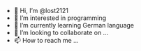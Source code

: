 - 👋 Hi, I’m @lost2121
- 👀 I’m interested in programming
- 🌱 I’m currently learning German language
- 💞️ I’m looking to collaborate on ...
- 📫 How to reach me ...

<!---
lost2121/lost2121 is a ✨ special ✨ repository because its `README.md` (this file) appears on your GitHub profile.
You can click the Preview link to take a look at your changes.
--->
